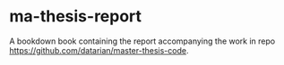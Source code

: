 # ma-thesis-report

A bookdown book containing the report accompanying the work in repo https://github.com/datarian/master-thesis-code.
